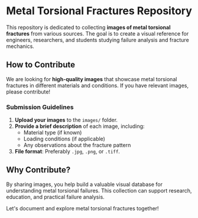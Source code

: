 # Metal Torsional Fractures Repository  

This repository is dedicated to collecting **images of metal torsional fractures** from various sources. The goal is to create a visual reference for engineers, researchers, and students studying failure analysis and fracture mechanics.  

## How to Contribute  

We are looking for **high-quality images** that showcase metal torsional fractures in different materials and conditions. If you have relevant images, please contribute!  

### Submission Guidelines  
1. **Upload your images** to the `images/` folder.  
2. **Provide a brief description** of each image, including:  
   - Material type (if known)  
   - Loading conditions (if applicable)  
   - Any observations about the fracture pattern  
3. **File format**: Preferably `.jpg`, `.png`, or `.tiff`.  

## Why Contribute?  
By sharing images, you help build a valuable visual database for understanding metal torsional failures. This collection can support research, education, and practical failure analysis.  

Let's document and explore metal torsional fractures together!
